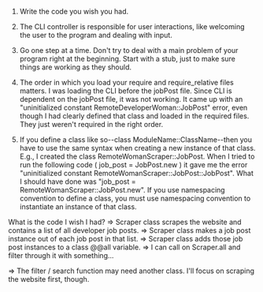 1. Write the code you wish you had. 

2. The CLI controller is responsible for user interactions, like welcoming the user to the program and dealing with input.

3. Go one step at a time. Don't try to deal with a main problem of your program right at the beginning. Start with a stub, just to make sure things are working as they should.

4. The order in which you load your require and require_relative files matters. I was loading the CLI before the jobPost file. Since CLI is dependent on the jobPost file, it was not working. It came up with an "uninitialized constant RemoteDeveloperWoman::JobPost" error, even though I had clearly defined that class and loaded in the required files. They just weren't required in the right order.

5. If you define a class like so--class ModuleName::ClassName--then you have to use the same syntax when creating a new 
instance of that class. E.g., I created the class RemoteWomanScraper::JobPost. When I tried to run the following code ( job_post = JobPost.new ) it gave me the error "uninitialized constant RemoteWomanScraper::JobPost::JobPost". What I should have done was "job_post = RemoteWomanScraper::JobPost.new". If you use namespacing convention to define a class, you must use namespacing convention to instantiate an instance of that class.


What is the code I wish I had?
=> Scraper class scrapes the website and contains a list of all developer job posts.
=> Scraper class makes a job post instance out of each job post in that list.
=> Scraper class adds those job post instances to a class @@all variable.
=> I can call on Scraper.all and filter through it with something... 

=> The filter / search function may need another class. I'll focus on scraping the website first, though. 
